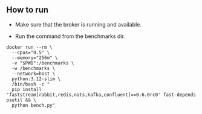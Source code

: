 
##  How to run
- Make sure that the broker is running and available.

- Run the command from the benchmarks dir.

```docker
docker run --rm \
  --cpus="0.5" \
  --memory="256m" \
  -v "$PWD":/benchmarks \
  -w /benchmarks \
  --network=host \
  python:3.12-slim \
  /bin/bash -c "
  pip install 'faststream[rabbit,redis,nats,kafka,confluent]==0.6.0rc0' fast-depends psutil && \
  python bench.py"
```
